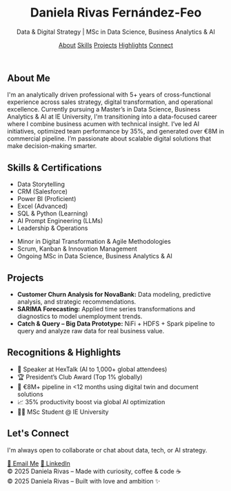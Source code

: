 
  <header>
    <h1>Daniela Rivas Fernández-Feo</h1>
    <p>Data & Digital Strategy | MSc in Data Science, Business Analytics & AI</p>
    <nav>
      <a href="#about">About</a>
      <a href="#skills">Skills</a>
      <a href="#projects">Projects</a>
      <a href="#highlights">Highlights</a>
      <a href="#connect">Connect</a>
    </nav>
  </header>

  <section id="about">
    <h2>About Me</h2>
    <p>
      I'm an analytically driven professional with 5+ years of cross-functional experience across sales strategy, digital transformation, and operational excellence.
      Currently pursuing a Master’s in Data Science, Business Analytics & AI at IE University, I'm transitioning into a data-focused career where I combine business acumen with technical insight.
      I’ve led AI initiatives, optimized team performance by 35%, and generated over €8M in commercial pipeline. I’m passionate about scalable digital solutions that make decision-making smarter.
    </p>
  </section>

  <section id="skills">
    <h2>Skills & Certifications</h2>
    <ul>
      <li>Data Storytelling</li>
      <li>CRM (Salesforce)</li>
      <li>Power BI (Proficient)</li>
      <li>Excel (Advanced)</li>
      <li>SQL & Python (Learning)</li>
      <li>AI Prompt Engineering (LLMs)</li>
      <li>Leadership & Operations</li>
    </ul>
    <ul>
      <li>Minor in Digital Transformation & Agile Methodologies</li>
      <li>Scrum, Kanban & Innovation Management</li>
      <li>Ongoing MSc in Data Science, Business Analytics & AI</li>
    </ul>
  </section>

  <section id="projects">
    <h2>Projects</h2>
    <ul>
      <li><strong>Customer Churn Analysis for NovaBank:</strong> Data modeling, predictive analysis, and strategic recommendations.</li>
      <li><strong>SARIMA Forecasting:</strong> Applied time series transformations and diagnostics to model unemployment trends.</li>
      <li><strong>Catch & Query – Big Data Prototype:</strong> NiFi + HDFS + Spark pipeline to query and analyze raw data for real business value.</li>
    </ul>
  </section>

  <section id="highlights">
    <h2>Recognitions & Highlights</h2>
    <ul>
      <li>🎤 Speaker at HexTalk (AI to 1,000+ global attendees)</li>
      <li>🏆 President’s Club Award (Top 1% globally)</li>
      <li>🚀 €8M+ pipeline in <12 months using digital twin and document solutions</li>
      <li>📈 35% productivity boost via global AI optimization</li>
      <li>👩‍🎓 MSc Student @ IE University</li>
    </ul>
  </section>

  <section id="connect" class="connect">
    <h2>Let's Connect</h2>
    <p>I'm always open to collaborate or chat about data, tech, or AI strategy.</p>
    <a href="mailto:dvrivasf@gmail.com">📧 Email Me</a>
    <a href="https://www.linkedin.com/in/danielavalentinarivas" target="_blank">💼 LinkedIn</a>
  </section>

  <footer>
    &copy; 2025 Daniela Rivas – Made with curiosity, coffee & code ☕
  </footer>
</body>
</html>


  <footer>
    &copy; 2025 Daniela Rivas – Built with love and ambition ✨
  </footer>
</body>
</html>

